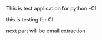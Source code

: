 This is test application for python -CI

this is testing for CI

next part will be email extraction

